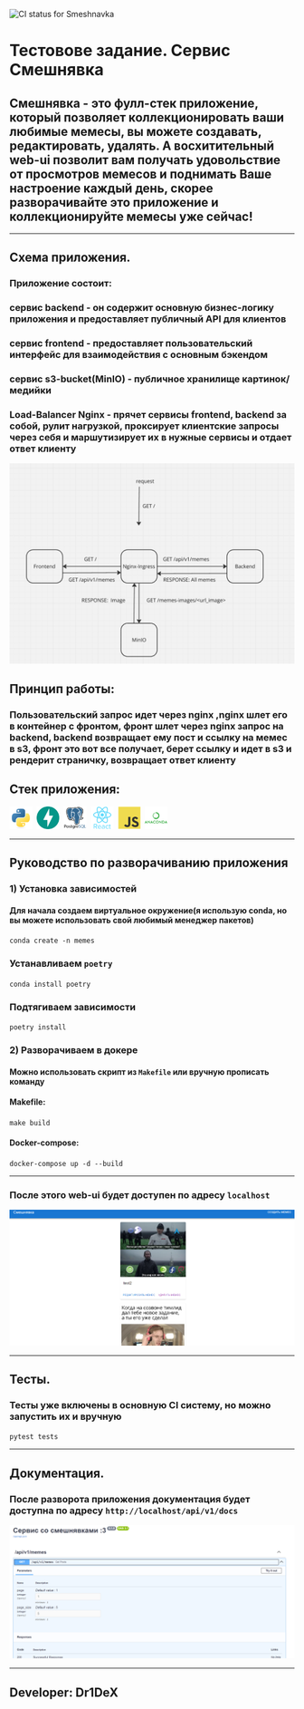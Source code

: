 ![CI status for Smeshnavka](https://github.com/Dr1DeX/test-memes/actions/workflows/main.yml/badge.sv)

# Тестовове задание. Сервис Смешнявка

## Смешнявка - это фулл-стек приложение, который позволяет коллекционировать ваши любимые мемесы, вы можете создавать, редактировать, удалять. А восхитительный web-ui позволит вам получать удовольствие от просмотров мемесов и поднимать Ваше настроение каждый день, скорее разворачивайте это приложение и коллекционируйте мемесы уже сейчас!
___

## Схема приложения.
### Приложение состоит:
### сервис backend - он содержит основную бизнес-логику приложения и предоставляет публичный API для клиентов
### сервис frontend - предоставляет пользовательский интерфейс для взаимодействия с основным бэкендом
### сервис s3-bucket(MinIO) - публичное хранилище картинок/медийки
### Load-Balancer Nginx - прячет сервисы frontend, backend за собой, рулит нагрузкой, проксирует клиентские запросы через себя и маршутизирует их в нужные сервисы и отдает ответ клиенту
![Schema](assets/service-schema.png)

## Принцип работы:
### Пользовательский запрос идет через nginx ,nginx шлет его в контейнер с фронтом, фронт шлет через nginx запрос на backend, backend возвращает ему пост и ссылку на мемес в s3, фронт это вот все получает, берет ссылку и идет в s3 и рендерит страничку, возвращает ответ клиенту

## Стек приложения:
<div>
  <img src="https://github.com/devicons/devicon/blob/master/icons/python/python-original.svg" title="Python" alt="Python" width="40" height="40"/>&nbsp;
  <img src="https://github.com/devicons/devicon/blob/master/icons/fastapi/fastapi-original.svg" title="FastAPI" alt="FastAPI" width="40" height="40"/>&nbsp;
  <img src="https://github.com/devicons/devicon/blob/master/icons/postgresql/postgresql-original-wordmark.svg" title="PostgreSQL" alt="PostgreSQL" width="40" height="40"/>&nbsp;
  <img src="https://github.com/devicons/devicon/blob/master/icons/react/react-original-wordmark.svg" title="React" alt="React" width="40" height="40"/>&nbsp;
  <img src="https://github.com/devicons/devicon/blob/master/icons/javascript/javascript-original.svg" title="JavaScript" alt="JavaScript" width="40" height="40"/>&nbsp;
  <img src="https://github.com/devicons/devicon/blob/master/icons/anaconda/anaconda-original-wordmark.svg" title="Anaconda" alt="Anaconda" width="40" height="40"/>&nbsp;
</div>

____
## Руководство по разворачиванию приложения
### 1) Установка зависимостей
#### Для начала создаем виртуальное окружение(я использую conda, но вы можете использовать свой любимый менеджер пакетов)
`conda create -n memes`
### Устанавливаем `poetry`
`conda install poetry`
### Подтягиваем зависимости
`poetry install`
### 2) Разворачиваем в докере
#### Можно использовать скрипт из `Makefile` или вручную прописать команду
#### Makefile:
`make build`
#### Docker-compose:
`docker-compose up -d --build`

___
### После этого web-ui будет доступен по адресу `localhost`

![Frontend](assets/frontend.png)

___
## Тесты.
### Тесты уже включены в основную CI систему, но можно запустить их и вручную
`pytest tests`
___
## Документация.
### После разворота приложения документация будет доступна по адресу `http://localhost/api/v1/docs`
![Docs](assets/docs.png)

___

## Developer: Dr1DeX